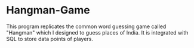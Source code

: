 # Hangman-Game

This program replicates the common word guessing game called "Hangman" which I designed to guess places of India. It is integrated with SQL to store data points of players.
